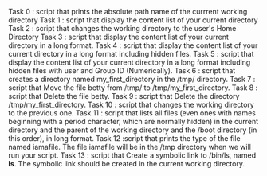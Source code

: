 Task 0 : script that prints the absolute path name of the currrent working directory
Task 1 : script that display the content list of your current directory
Task 2 : script that changes the working directory to the user's Home Directory
Task 3 : script that display the content list of your current directory in a long format.
Task 4 : script that display the content list of your current directory in a long format including hidden files.
Task 5 : script that display the content list of your current directory in a long format including hidden files with user and Group ID (Numerically).
Task 6 : script that creates a directory named my_first_directory in the /tmp/ directory.
Task 7 : script that Move the file betty from /tmp/ to /tmp/my_first_directory.
Task 8 : script that Delete the file betty.
Task 9 : script that Delete the directory /tmp/my_first_directory.
Task 10 : script that changes the working directory to the previous one.
Task 11 : script that lists all files (even ones with names beginning with a period character, which are normally hidden) in the current directory and the parent of the working directory and the /boot directory (in this order), in long format.
Task 12 :script that prints the type of the file named iamafile. The file iamafile will be in the /tmp directory when we will run your script.
Task 13 : script that Create a symbolic link to /bin/ls, named __ls__. The symbolic link should be created in the current working directory.

